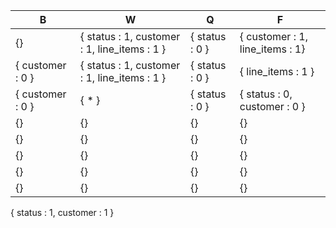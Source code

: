 
| B  | W  | Q  | F |
| -  | -  | -  | - |
| {} | { status : 1, customer : 1, line_items : 1  } | { status : 0 } | { customer : 1, line_items : 1} |
| { customer : 0 } | { status : 1, customer : 1, line_items : 1 } | { status : 0 } | { line_items : 1  } |
| { customer : 0 } | { * } | { status : 0 } | { status : 0, customer : 0  } |
| {} | {} | {} |{} |
| {} | {} | {} |{} |
| {} | {} | {} |{} |
| {} | {} | {} |{} |
| {} | {} | {} |{} |

{ status : 1, customer : 1  }